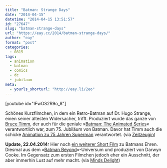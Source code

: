 ```yaml
---
title: "Batman: Strange Days"
date: "2014-04-15"
datetime: "2014-04-15 13:51:57"
id: "27647"
slug: "batman-strange-days"
url: "https://eay.cc/2014/batman-strange-days/"
author: "eay"
format: "post"
categories:
  - 0815
tags:
  - animation
  - batman
  - comics
  - dc
  - jubilaum
meta:
  - yourls_shorturl: "http://eay.li/2eo"
---
```


\[youtube id="IFwOS2R9o\_8"\]

Schönes Kurzfilmchen, in dem ein Retro-Batman auf Dr. Hugo Strange, einen seiner ältesten Widersacher, trifft. Produziert wurde das ganze von [Bruce Timm](https://en.wikipedia.org/wiki/Bruce_Timm), der auch für die geniale »[Batman: The Animated Series](https://en.wikipedia.org/wiki/Batman:_The_Animated_Series)« verantwortlich war, zum 75. Jubiläum von Batman. Davor hat Timm auch die schicke [Animation zu 75 Jahren Superman](//eay.cc/2013/75-jahre-superman-animiert/) verantwortet. (via [Zeitzeugin](http://zeitzeugin.net/2014/04/batman-strange-days/))

**Update, 22.04.2014:** Hier noch [ein weiterer Short Film](https://www.youtube.com/watch?v=DzeorvDlPe8) zu Batmans Ehren. Diesmal aus dem »[Batman Beyond](https://en.wikipedia.org/wiki/Batman_Beyond)«-Universum und produziert von Darwyn Cooke. Im Gegensatz zum ersten Filmchen jedoch eher ein Ausschnitt, der aber immerhin Lust auf mehr macht. (via [Minds Delight](http://www.mindsdelight.de/2014/04/ein-neuer-batman-beyond-kurzfilm-von-darwyn-cooke-zum-75-geburtstag-der-fledermaus/))
